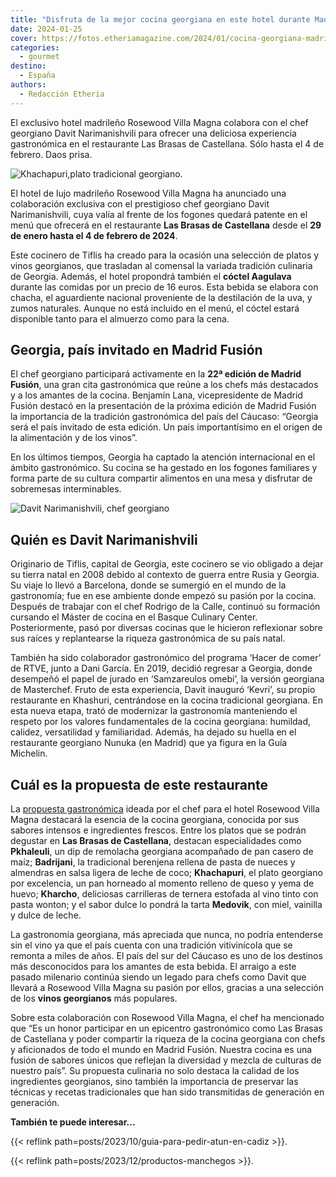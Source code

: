 ```yaml
---
title: "Disfruta de la mejor cocina georgiana en este hotel durante Madrid Fusión"
date: 2024-01-25
cover: https://fotos.etheriamagazine.com/2024/01/cocina-georgiana-madrid.jpg
categories: 
  - gourmet
destino: 
  - España
authors: 
  - Redacción Etheria
---
```


El exclusivo hotel madrileño Rosewood Villa Magna colabora con el chef georgiano Davit 
Narimanishvili para ofrecer una deliciosa experiencia gastronómica en el restaurante Las 
Brasas de Castellana. Sólo hasta el 4 de febrero. Daos prisa. 

![Khachapuri,plato tradicional georgiano.](https://fotos.etheriamagazine.com/2024/01/Khachapuri-cocina-georgiana.jpg "Khachapuri, plato tradicional georgiano.")

El hotel de lujo madrileño Rosewood Villa Magna ha anunciado una colaboración exclusiva 
con el prestigioso chef georgiano Davit Narimanishvili, cuya valía al frente de los 
fogones quedará patente en el menú que ofrecerá en el restaurante **Las Brasas de 
Castellana** desde el **29 de enero hasta el 4 de febrero de 2024**. 

Este cocinero de Tiflis ha creado para la ocasión una selección de platos y vinos 
georgianos, que trasladan al comensal la variada tradición culinaria de Georgia. Además, 
el hotel propondrá también el **cóctel Aagulava** durante las comidas por un precio de 
16 euros. Esta bebida se elabora con chacha, el aguardiente nacional proveniente de la 
destilación de la uva, y zumos naturales. Aunque no está incluido en el menú, el cóctel 
estará disponible tanto para el almuerzo como para la cena. 

## Georgia, país invitado en Madrid Fusión

El chef georgiano participará activamente en la **22ª edición de Madrid Fusión**, una 
gran cita gastronómica que reúne a los chefs más destacados y a los amantes de la 
cocina. Benjamín Lana, vicepresidente de Madrid Fusión destacó en la presentación de la 
próxima edición de Madrid Fusión la importancia de la tradición gastronómica del país 
del Cáucaso: “Georgia será el país invitado de esta edición. Un país importantísimo en 
el origen de la alimentación y de los vinos”. 

En los últimos tiempos, Georgia ha captado la atención internacional en el ámbito 
gastronómico. Su cocina se ha gestado en los fogones familiares y forma parte de su 
cultura compartir alimentos en una mesa y disfrutar de sobremesas interminables. 

![Davit Narimanishvili, chef georgiano](https://fotos.etheriamagazine.com/2024/01/DAVIT-NARIMANISHVILI.jpg "Chef georgiano Davit Narimanishvili.")

## Quién es Davit Narimanishvili

Originario de Tiflis, capital de Georgia, este cocinero se vio obligado a dejar su 
tierra natal en 2008 debido al contexto de guerra entre Rusia y Georgia. Su viaje lo 
llevó a Barcelona, donde se sumergió en el mundo de la gastronomía; fue en ese ambiente 
donde empezó su pasión por la cocina. Después de trabajar con el chef Rodrigo de la 
Calle, continuó su formación cursando el Máster de cocina en el Basque Culinary Center. 
Posteriormente, pasó por diversas cocinas que le hicieron reflexionar sobre sus raíces y 
replantearse la riqueza gastronómica de su país natal. 

También ha sido colaborador gastronómico del programa ‘Hacer de comer’ de RTVE, junto a 
Dani García. En 2019, decidió regresar a Georgia, donde desempeñó el papel de jurado en 
‘Samzareulos omebi’, la versión georgiana de Masterchef. Fruto de esta experiencia, 
Davit inauguró ‘Kevri’, su propio restaurante en Khashuri, centrándose en la cocina 
tradicional georgiana. En esta nueva etapa, trató de modernizar la gastronomía 
manteniendo el respeto por los valores fundamentales de la cocina georgiana: humildad, 
calidez, versatilidad y familiaridad. Además, ha dejado su huella en el restaurante 
georgiano Nunuka (en Madrid) que ya figura en la Guía Michelin. 

## Cuál es la propuesta de este restaurante

La [propuesta 
gastronómica](https://www.rosewoodhotels.com/es/villa-magna/experiences/calendar/madrid-fusion) 
ideada por el chef para el hotel Rosewood Villa Magna destacará la esencia de la cocina 
georgiana, conocida por sus sabores intensos e ingredientes frescos. Entre los platos 
que se podrán degustar en **Las Brasas de Castellana**, destacan especialidades como 
**Pkhaleuli**, un dip de remolacha georgiana acompañado de pan casero de maíz; 
**Badrijani**, la tradicional berenjena rellena de pasta de nueces y almendras en salsa 
ligera de leche de coco; **Khachapuri**, el plato georgiano por excelencia, un pan 
horneado al momento relleno de queso y yema de huevo; **Kharcho**, deliciosas 
carrilleras de ternera estofada al vino tinto con pasta wonton; y el sabor dulce lo 
pondrá la tarta **Medovik**, con miel, vainilla y dulce de leche. 

La gastronomía georgiana, más apreciada que nunca, no podría entenderse sin el vino ya 
que el país cuenta con una tradición vitivinícola que se remonta a miles de años. El 
país del sur del Cáucaso es uno de los destinos más desconocidos para los amantes de 
esta bebida. El arraigo a este pasado milenario continúa siendo un legado para chefs 
como Davit que llevará a Rosewood Villa Magna su pasión por ellos, gracias a una 
selección de los **vinos georgianos** más populares. 

Sobre esta colaboración con Rosewood Villa Magna, el chef ha mencionado que “Es un honor 
participar en un epicentro gastronómico como Las Brasas de Castellana y poder compartir 
la riqueza de la cocina georgiana con chefs y aficionados de todo el mundo en Madrid 
Fusión. Nuestra cocina es una fusión de sabores únicos que reflejan la diversidad y 
mezcla de culturas de nuestro país”. Su propuesta culinaria no solo destaca la calidad 
de los ingredientes georgianos, sino también la importancia de preservar las técnicas y 
recetas tradicionales que han sido transmitidas de generación en generación. 

**También te puede interesar...** 

{{< reflink path=posts/2023/10/guia-para-pedir-atun-en-cadiz >}}. 

{{< reflink path=posts/2023/12/productos-manchegos >}}.
